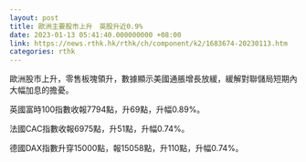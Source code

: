 ```yaml
---
layout: post
title: 歐洲主要股市上升　英股升近0.9%
date: 2023-01-13 05:41:40.000000000 +08:00
link: https://news.rthk.hk/rthk/ch/component/k2/1683674-20230113.htm
categories: rthk
---
```


歐洲股市上升，零售板塊領升，數據顯示美國通脹增長放緩，緩解對聯儲局短期內大幅加息的擔憂。

英國富時100指數收報7794點，升69點，升幅0.89%。

法國CAC指數收報6975點，升51點，升幅0.74%。

德國DAX指數升穿15000點，報15058點，升110點，升幅0.74%。
